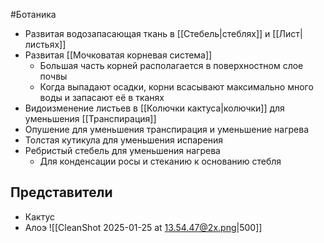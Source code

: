 #Ботаника 
- Развитая водозапасающая ткань в [[Стебель|стеблях]] и [[Лист|листьях]]
- Развитая [[Мочковатая корневая система]]
	- Большая часть корней располагается в поверхностном слое почвы
	- Когда выпадают осадки, корни всасывают максимально много воды и запасают её в тканях
- Видоизменение листьев в [[Колючки кактуса|колючки]] для уменьшения [[Транспирация]] 
- Опушение для уменьшения транспирация и уменьшение нагрева
- Толстая кутикула для уменьшения испарения
- Ребристый стебель для уменьшения нагрева
	- Для конденсации росы и стеканию к основанию стебля
## Представители
- Кактус
- Алоэ
![[CleanShot 2025-01-25 at 13.54.47@2x.png|500]]